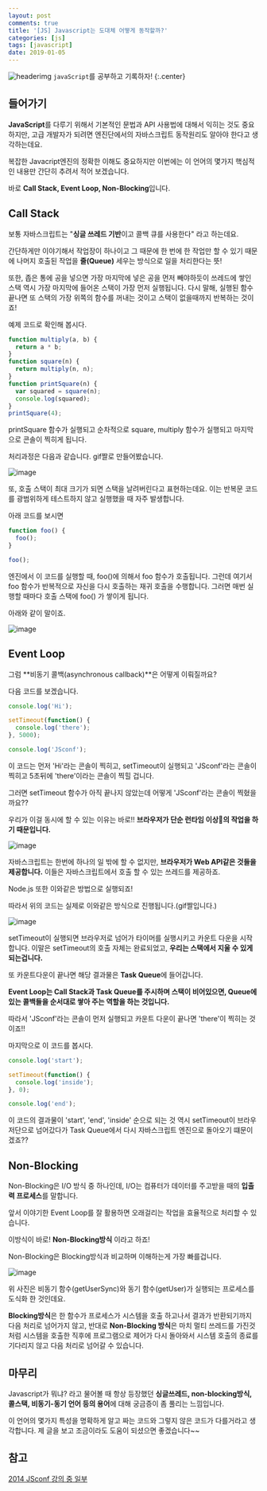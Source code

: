 ```yaml
---
layout: post
comments: true
title: '[JS] Javascript는 도대체 어떻게 동작할까?'
categories: [js]
tags: [javascript]
date: 2019-01-05
---
```


![headerimg](/assets/img/subcate/javascript.gif)
`javaScript`를 공부하고 기록하자!
{:.center}

## 들어가기

**JavaScript**를 다루기 위해서 기본적인 문법과 API 사용법에 대해서 익히는 것도 중요하지만, 고급 개발자가 되려면 엔진단에서의 자바스크립트 동작원리도 알아야 한다고 생각하는데요.

복잡한 Javacript엔진의 정확한 이해도 중요하지만 이번에는 이 언어의 몇가지 핵심적인 내용만 간단히 추려서 적어 보겠습니다.

바로 **Call Stack, Event Loop, Non-Blocking**입니다.

## Call Stack

보통 자바스크립트는 "**싱글 쓰레드 기반**이고 콜백 큐를 사용한다" 라고 하는데요.

간단하게만 이야기해서 작업장이 하나이고 그 때문에 한 번에 한 작업만 할 수 있기 때문에 나머지 호출된 작업을 **줄(Queue)** 세우는 방식으로 일을 처리한다는 뜻!

또한, 좁은 통에 공을 넣으면 가장 마지막에 넣은 공을 먼저 빼야하듯이 쓰레드에 쌓인 스택 역시 가장 마지막에 들어온 스택이 가장 먼저 실행됩니다.
다시 말해, 실행된 함수 끝나면 또 스택의 가장 위쪽의 함수를 꺼내는 것이고 스택이 없을때까지 반복하는 것이죠!

예제 코드로 확인해 봅시다.

```javascript
function multiply(a, b) {
  return a * b;
}
function square(n) {
  return multiply(n, n);
}
function printSquare(n) {
  var squared = square(n);
  console.log(squared);
}
printSquare(4);
```

printSquare 함수가 실행되고 순차적으로 square, multiply 함수가 실행되고 마지막으로 콘솔이 찍히게 됩니다.

처리과정은 다음과 같습니다. gif짤로 만들어봤습니다.

![image](/assets/img/post/js-callStack/2.gif)

또, 호출 스택이 최대 크기가 되면 스택을 날려버린다고 표현하는데요. 이는 반복문 코드를 광범위하게 테스트하지 않고 실행했을 때 자주 발생합니다.

아래 코드를 보시면

```javascript
function foo() {
  foo();
}

foo();
```

엔진에서 이 코드를 실행할 때, foo()에 의해서 foo 함수가 호출됩니다. 그런데 여기서 foo 함수가 반복적으로 자신을 다시 호출하는 재귀 호출을 수행합니다. 그러면 매번 실행할 때마다 호출 스택에 foo() 가 쌓이게 됩니다.

아래와 같이 말이죠.

![image](/assets/img/post/js-callStack/1.png)

## Event Loop

그럼 **비동기 콜백(asynchronous callback)**은 어떻게 이뤄질까요?

다음 코드를 보겠습니다.

```javascript
console.log('Hi');

setTimeout(function() {
  console.log('there');
}, 5000);

console.log('JSconf');
```

이 코드는 먼저 'Hi'라는 콘솔이 찍히고, setTimeout이 실행되고 'JSconf'라는 콘솔이 찍히고 5초뒤에 'there'이라는 콘솔이 찍힐 겁니다.

그러면 setTimeout 함수가 아직 끝나지 않았는데 어떻게 'JSconf'라는 콘솔이 찍혔을까요??

우리가 이걸 동시에 할 수 있는 이유는 바로!! **브라우저가 단순 런타임 이상의 작업을 하기 때문입니다.**

![image](/assets/img/post/js-callStack/3.png)

자바스크립트는 한번에 하나의 일 밖에 할 수 없지만, **브라우저가 Web API같은 것들을 제공합니다.**
이들은 자바스크립트에서 호출 할 수 있는 쓰레드를 제공하죠.

Node.js 또한 이와같은 방법으로 실행되죠!

따라서 위의 코드는 실제로 이와같은 방식으로 진행됩니다.(gif짤입니다.)

![image](/assets/img/post/js-callStack/4.gif)

setTimeout이 실행되면 브라우저로 넘어가 타이머를 실행시키고 카운트 다운을 시작합니다.
이말은 setTimeout의 호출 자체는 완료되었고, **우리는 스택에서 지울 수 있게되는겁니다.**

또 카운트다운이 끝나면 해당 결과물은 **Task Queue**에 들어갑니다.

**Event Loop는 Call Stack과 Task Queue를 주시하며 스택이 비어있으면, Queue에 있는 콜백들을 순서대로 쌓아 주는 역할을 하는 것입니다.**

따라서 'JSconf'라는 콘솔이 먼저 실행되고 카운트 다운이 끝나면 'there'이 찍히는 것이죠!!

마지막으로 이 코드를 봅시다.

```javascript
console.log('start');

setTimeout(function() {
  console.log('inside');
}, 0);

console.log('end');
```

이 코드의 결과물이 'start', 'end', 'inside' 순으로 되는 것 역시 setTimeout이 브라우저단으로 넘어갔다가 Task Queue에서 다시 자바스크립트 엔진으로 돌아오기 떄문이겠죠??

## Non-Blocking

Non-Blocking은 I/O 방식 중 하나인데, I/O는 컴퓨터가 데이터를 주고받을 때의 **입출력 프로세스**를 말합니다.

앞서 이야기한 Event Loop를 잘 활용하면 오래걸리는 작업을 효율적으로 처리할 수 있습니다.

이방식이 바로! **Non-Blocking방식** 이라고 하죠!

Non-Blocking은 Blocking방식과 비교하며 이해하는게 가장 빠를겁니다.

![image](/assets/img/post/js-callStack/5.png)

위 사진은 비동기 함수(getUserSync)와 동기 함수(getUser)가 실행되는 프로세스를 도식화 한 것인데요.

**Blocking방식**은 한 함수가 프로세스가 시스템을 호출 하고나서 결과가 반환되기까지 다음 처리로 넘어가지 않고,
반대로 **Non-Blocking 방식**은 마치 멀티 쓰레드를 가진것처럼 시스템을 호출한 직후에 프로그램으로 제어가 다시 돌아와서 시스템 호출의 종료를 기다리지 않고 다음 처리로 넘어갈 수 있습니다.

## 마무리

Javascript가 뭐냐? 라고 물어볼 때 항상 등장했던 **싱글쓰레드, non-blocking방식, 콜스택, 비동기-동기 언어 등의 용어**에 대해 궁금증이 좀 풀리는 느낌입니다.

이 언어의 몇가지 특성을 명확하게 알고 짜는 코드와 그렇지 않은 코드가 다를거라고 생각합니다. 제 글을 보고 조금이라도 도움이 되셨으면 좋겠습니다~~

## 참고

[2014 JSconf 강의 중 일부](https://www.youtube.com/watch?v=8aGhZQkoFbQ)
